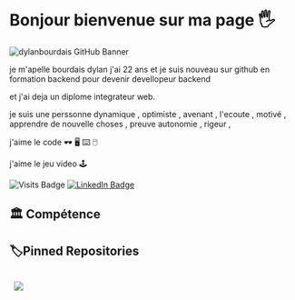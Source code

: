 # Bonjour bienvenue sur ma page :raised_hand_with_fingers_splayed:	

![dylanbourdais GitHub Banner](./assets/GitHubHeader.png)

je m'apelle bourdais dylan j'ai 22 ans et je suis nouveau sur github en formation backend pour devenir devellopeur backend 

et j'ai deja un diplome integrateur web.

je suis une perssonne dynamique , optimiste , avenant , l'ecoute , motivé  , apprendre  de nouvelle  choses , preuve autonomie , rigeur ,

j'aime  le  code  :dark_sunglasses: :desktop_computer: :keyboard: :computer_mouse:

j'aime  le jeu  video :joystick:  

![Visits Badge](https://badges.pufler.dev/visits/dylanbourdais/dylanbourdais) [![LinkedIn Badge](https://img.shields.io/badge/LinkedIn-Profile-informational?style=flat&logo=linkedin&logoColor=white&color=0D76A8)](https://www.linkedin.com/in/dylanbourdais/)


##  :classical_building: Compétence

##  :label:Pinned Repositories  
<a href="https://github.com/dylanbourdais/COURS-">
  <img align="center" style="margin:1rem 0.5rem" src="https://github-readme-stats.vercel.app/api/pin/?username=dylanbourdais&repo=COURS-&title_color=ffffff&text_color=c9cacc&icon_color=4AB197&bg_color=1A2B34" />
</a>




